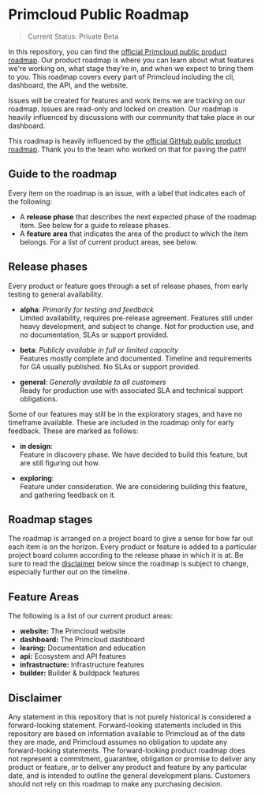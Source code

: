 # Primcloud Public Roadmap

> Current Status: Private Beta

In this repository, you can find the [official Primcloud public product roadmap](https://github.com/primcloud/roadmap/projects/1). Our product roadmap is where you can learn about what features we're working on, what stage they're in, and when we expect to bring them to you. This roadmap covers every part of Primcloud including the cli, dashboard, the API, and the website.

Issues will be created for features and work items we are tracking on our roadmap. Issues are read-only and locked on creation. Our roadmap is heavily influenced by discussions with our community that take place in our dashboard. 

This roadmap is heavily influenced by the [official GitHub public product roadmap](https://github.com/github/roadmap). Thank you to the team who worked on that for paving the path!

## Guide to the roadmap

Every item on the roadmap is an issue, with a label that indicates each of the following:

* A **release phase** that describes the next expected phase of the roadmap item. See below for a guide to release phases.
* A **feature area** that indicates the area of the product to which the item belongs. For a list of current product areas, see below.

## Release phases

Every product or feature goes through a set of release phases, from early testing to general availability.

* **alpha**: *Primarily for testing and feedback*\
  Limited availability, requires pre-release agreement. Features still under heavy development, and subject to change. Not for production use, and no documentation, SLAs or support provided.

* **beta**: *Publicly available in full or limited capacity*\
  Features mostly complete and documented. Timeline and requirements for GA usually published. No SLAs or support provided.

* **general**: *Generally available to all customers*\
  Ready for production use with associated SLA and technical support obligations.

Some of our features may still be in the exploratory stages, and have no timeframe available. These are included in the roadmap only for early feedback. These are marked as follows:

* **in design**:\
  Feature in discovery phase. We have decided to build this feature, but are still figuring out how.

* **exploring**:\
  Feature under consideration. We are considering building this feature, and gathering feedback on it.

## Roadmap stages

The roadmap is arranged on a project board to give a sense for how far out each item is on the horizon. Every product or feature is added to a particular project board column according to the release phase in which it is at. Be sure to read the [disclaimer](#disclaimer) below since the roadmap is subject to change, especially further out on the timeline.

## Feature Areas

The following is a list of our current product areas:

- **website:** The Primcloud website
- **dashboard:** The Primcloud dashboard
- **learing:** Documentation and education
- **api:** Ecosystem and API features
- **infrastructure:** Infrastructure features
- **builder:** Builder & buildpack features


## Disclaimer 

Any statement in this repository that is not purely historical is considered a forward-looking statement. Forward-looking statements included in this repository are based on information available to Primcloud as of the date they are made, and Primcloud assumes no obligation to update any forward-looking statements. The forward-looking product roadmap does not represent a commitment, guarantee, obligation or promise to deliver any product or feature, or to deliver any product and feature by any particular date, and is intended to outline the general development plans. Customers should not rely on this roadmap to make any purchasing decision.
